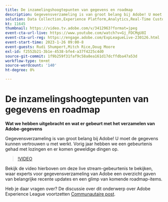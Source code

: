 ```yaml
---
title: De inzamelingshoogtepunten van gegevens en roadmap
description: Gegevensverzameling is van groot belang bij Adobe! U moet de gegevens kunnen vertrouwen u met werkt. Vorig jaar hebben we een gebeurtenis gehad met lozingen en er komen geweldige dingen op.
solution: Data Collection,Experience Platform,Analytics,Real-Time Customer Data Platform,Customer Journey Analytics
kt: 11645
thumbnail: https://video.tv.adobe.com/v/3412963?format=jpeg
event-cta-url-live: https://www.youtube.com/watch?v=Gj_FDCMgU8I
event-cta-url-reg: https://engage.adobe.com/ExpLeagueLive-230126.html
event-start-time: 2023-1-26 09:00-8
event-guests: Rudi Shumpert,Mitch Rice,Doug Moore
exl-id: f2552b21-3b1e-4538-bfe4-a37f4225c4d0
source-git-commit: 1f9b259f31faf9c58a8ea161d17dcffdba47a53d
workflow-type: tm+mt
source-wordcount: '140'
ht-degree: 0%

---
```


# De inzamelingshoogtepunten van gegevens en roadmap

**Wat we hebben uitgebracht en wat er gebeurt met het verzamelen van Adobe-gegevens**

Gegevensverzameling is van groot belang bij Adobe! U moet de gegevens kunnen vertrouwen u met werkt. Vorig jaar hebben we een gebeurtenis gehad met lozingen en er komen geweldige dingen op.

>[!VIDEO](https://video.tv.adobe.com/v/3412963/?quality=12&learn=on)

Bekijk de video hierboven om deze live stream-gebeurtenis te bekijken, waar experts voor gegevensverzameling van Adobe een overzicht gaven van belangrijke recente updates en een glimp van komende roadmap-items.

Heb je daar vragen over? De discussie over dit onderwerp over Adobe Experience League voortzetten [Communautaire post](https://experienceleaguecommunities.adobe.com/t5/adobe-experience-platform-launch/experience-league-live-post-session-discussion-data-collection/m-p/569923#M316).
